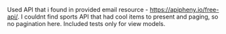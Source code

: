 Used API that i found in provided email resource - https://apipheny.io/free-api/.
I couldnt find sports API that had cool items to present and paging, so no pagination here.
Included tests only for view models.
